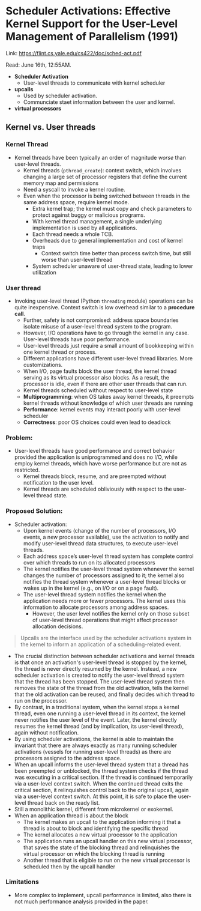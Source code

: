 # Scheduler Activations: Effective Kernel Support for the User-Level Management of Parallelism (1991) 

Link: https://flint.cs.yale.edu/cs422/doc/sched-act.pdf

Read: June 16th, 12:55AM. 

- **Scheduler Activation**
  - User-level threads to communicate with kernel scheduler
- **upcalls**
  - Used by scheduler activation. 
  - Communciate staet information between the user and kernel. 
- **virtual processors**

## Kernel vs. User threads

### Kernel Thread
- Kernel threads have been typically an order of magnitude *worse* than user-level threads. 
  - Kernel threads (`pthread_create`): context switch, which involves changing a large set of processor registers that define the current memory map and permissions
  - Need a syscall to invoke a kernel routine. 
  - Even when the processor is being switched between threads in the same address space, require kernel mode. 
    - Extra kernel trap; the kernel must copy and check parameters to protect against buggy or malicious programs.
    - With kernel thread management, a single underlying implementation is used by all applications. 
    - Each thread needs a whole TCB. 
    - Overheads due to general implementation and cost of kernel traps
        - Context switch time better than process switch time, but still worse than user-level thread
    - System scheduler unaware of user-thread state, leading to lower utilization
  
### User thread
  - Invoking user-level thread (Python `threading` module) operations can be quite inexpensive. Context switch is low overhead similar to a **procedure call**. 
    - Further, safety is not compromised: address space boundaries isolate misuse of a user-level thread system to the program. 
    - However, I/O operations have to go through the kernel in any case. User-level threads have poor performance.
    - User-level threads just require a small amount of bookkeeping within one kernel thread or process.
    - Different applications have different user-level thread libraries. More customizations. 
    - When I/O, page faults block the user thread, the kernel thread serving as its virtual processor also blocks. As a result, the processor is idle, even if there are other user threads that can run. 
    - Kernel threads scheduled without respect to user-level state
    - **Multiprogramming**: when OS takes away kernel threads, it preempts kernel threads without knowledge of which user threads are running
    - **Performance**: kernel events may interact poorly with user-level scheduler
    - **Correctness**: poor OS choices could even lead to deadlock
  
### Problem:

  - User-level threads have good performance and correct behavior provided the application is uniprogrammed and does no I/O, while employ kernel threads, which have worse performance but are not as restricted.
    - Kernel threads block, resume, and are preempted without notification to the user level.
    - Kernel threads are scheduled obliviously with respect to the user-level thread state.

### Proposed Solution: 

- Scheduler activation: 
  - Upon kernel events (change of the number of processors, I/O events, a new processor available), use the activation to notify and modify user-level thread data structures, to execute user-level threads. 
  - Each address space’s user-level thread system has complete control over which threads to run on its allocated processors
  - The kernel notifies the user-level thread system whenever the kernel changes the number of processors assigned to it; the kernel also notifies the thread system whenever a user-level thread blocks or wakes up in the kernel (e.g., on I/O or on a page fault). 
  - The user-level thread system notifies the kernel when the application needs more or fewer processors. The kernel uses this information to allocate processors among address spaces. 
    - However, the user level notifies the kernel only on those subset of user-level thread operations that might affect processor allocation decisions. 
  
> Upcalls are the interface used by the scheduler activations system in the kernel to inform an application of a scheduling-related event.

  - The crucial distinction between scheduler activations and kernel threads is that once an activation's user-level thread is stopped by the kernel, the thread is never directly resumed by the kernel. Instead, a new scheduler activation is created to notify the user-level thread system that the thread has been stopped. The user-level thread system then removes the state of the thread from the old activation, tells the kernel that the old activation can be reused, and finally decides which thread to run on the processor. 
  - By contrast, in a traditional system, when the kernel stops a kernel thread, even one running a user-level thread in its context, the kernel never notifies the user level of the event. Later, the kernel directly resumes the kernel thread (and by implication, its user-level thread), again without notification. 
  - By using scheduler activations, the kernel is able to maintain the invariant that there are always exactly as many running scheduler activations (vessels for running user-level threads) as there are processors assigned to the address space.
  - When an upcall informs the user-level thread system that a thread has been preempted or unblocked, the thread system checks if the thread was executing in a critical section. If the thread is continued temporarily via a user-level context switch. When the continued thread exits the critical section, it relinquishes control back to the original upcall, again via a user-level context switch. At this point, it is safe to place the user-level thread back on the ready list. 
  - Still a monolithic kernel, different from microkernel or exokernel.
  - When an application thread is about the block
      - The kernel makes an upcall to the application informing it that a thread is about to block and identifying the specific thread
      - The kernel allocates a new virtual processor to the application
      - The application runs an upcall handler on this new virtual processor, that saves the state of the blocking thread and relinquishes the virtual processor on which the blocking thread is running
      - Another thread that is eligible to run on the new virtual processor is scheduled then by the upcall handler

### Limitations 
- More complex to implement, upcall performance is limited, also there is not much performance analysis provided in the paper. 

